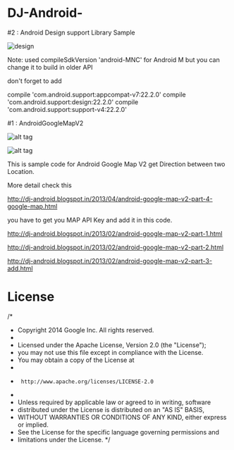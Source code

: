 DJ-Android-
===========
#2 : Android Design support Library Sample

![design](https://github.com/dhaval0122/DJ-Android-/blob/master/GM_20150603_183045.gif)

Note:  used compileSdkVersion 'android-MNC' for Android M but you can change it to build in older API

don't forget to add

 compile 'com.android.support:appcompat-v7:22.2.0'
 compile 'com.android.support:design:22.2.0'
 compile 'com.android.support:support-v4:22.2.0'


#1 : AndroidGoogleMapV2

![alt tag](http://4.bp.blogspot.com/-M-WQt1fkCvI/UXERoTECHzI/AAAAAAAABTY/lTZzywBjutc/s1600/map4_1.png)

![alt tag](http://1.bp.blogspot.com/--iNhka-FoWQ/UXERvbYVV0I/AAAAAAAABTc/wCJdRc3sYtQ/s1600/map4_2.png)

This is sample code for Android Google Map V2 get Direction between two Location.

More detail check this

http://dj-android.blogspot.in/2013/04/android-google-map-v2-part-4-google-map.html

you have to get you MAP API Key and add it in this code.

http://dj-android.blogspot.in/2013/02/android-google-map-v2-part-1.html

http://dj-android.blogspot.in/2013/02/android-google-map-v2-part-2.html

http://dj-android.blogspot.in/2013/02/android-google-map-v2-part-3-add.html




# License

/*
 * Copyright 2014 Google Inc. All rights reserved.
 *
 * Licensed under the Apache License, Version 2.0 (the "License");
 * you may not use this file except in compliance with the License.
 * You may obtain a copy of the License at
 *
 *      http://www.apache.org/licenses/LICENSE-2.0
 *
 * Unless required by applicable law or agreed to in writing, software
 * distributed under the License is distributed on an "AS IS" BASIS,
 * WITHOUT WARRANTIES OR CONDITIONS OF ANY KIND, either express or implied.
 * See the License for the specific language governing permissions and
 * limitations under the License.
 */


